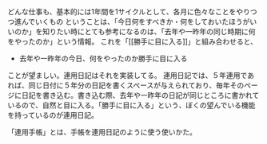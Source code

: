 どんな仕事も、基本的には1年間を1サイクルとして、各月に色々なことをやりつつ進んでいくもの
ということは、「今日何をすべきか・何をしておいたほうがいいのか」を知りたい時にとても参考になるのは、「去年や一昨年の同じ時期に何をやったのか」という情報。
これを「[[勝手に目に入る]]」と組み合わせると、

- 去年や一昨年の今日、何をやったのか勝手に目に入る

ことが望ましい。連用日記はそれを実装してる。
連用日記では、５年連用であれば、同じ日付に５年分の日記を書くスペースが与えられており、毎年そのページに日記を書き込む。書き込む際、去年や一昨年の日記が同じところに書かれているので、自然と目に入る。「勝手に目に入る」という、ぼくの望んでいる機能を持っているのが連用日記。

「連用手帳」とは、手帳を連用日記のように使う使いかた。